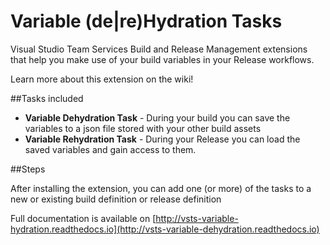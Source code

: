 # Variable (de|re)Hydration Tasks

Visual Studio Team Services Build and Release Management extensions that help you make use of your build variables in your Release workflows.

Learn more about this extension on the wiki!

##Tasks included

- **Variable Dehydration Task** - During your build you can save the variables to a json file stored with your other build assets
- **Variable Rehydration Task** - During your Release you can load the saved variables and gain access to them.

##Steps

After installing the extension, you can add one (or more) of the tasks to a new or existing build definition or release definition

Full documentation is available on [http://vsts-variable-hydration.readthedocs.io](http://vsts-variable-dehydration.readthedocs.io)